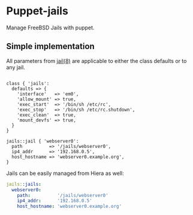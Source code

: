 # Puppet-jails

Manage FreeBSD Jails with puppet.

## Simple implementation

All parameters from [jail(8)](http://www.freebsd.org/cgi/man.cgi?query=jail&sektion=8) are applicable to either the class defaults or to any jail.

```Puppet

class { 'jails':
  defaults => {
    'interface'   => 'em0',
    'allow_mount' => true,
    'exec_start'  => '/bin/sh /etc/rc',
    'exec_stop'   => '/bin/sh /etc/rc.shutdown',
    'exec_clean'  => true,
    'mount_devfs' => true,
  }
}

jails::jail { 'webserver0':
  path          => '/jails/webserver0',
  ip4_addr      => '192.168.0.5',
  host_hostname => 'webserver0.example.org',
}
```

Jails can be easily managed from Hiera as well:
```YAML
jails::jails:
  webserver0:
    path:          '/jails/webserver0'
    ip4_addr:      '192.168.0.5'
    host_hostname: 'webserver0.example.org'
```
